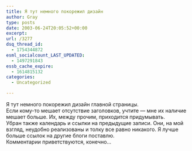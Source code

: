 ```yaml
---
title: Я тут немного покорежил дизайн
author: Gray
type: posts
date: 2003-06-24T20:05:52+00:00
excerpt:
url: /3277
dsq_thread_id:
  - 1754344872
esml_socialcount_LAST_UPDATED:
  - 1497291843
essb_cache_expire:
  - 1614815132
categories:
  - Uncategorized

---
```








Я тут немного покорежил дизайн главной страницы.  
Если кому-то мешает отсутствие заголовков, учтите &#8212; мне их наличие мешает больше. Их, между прочим, приходится придумывать.  
Убран также календарь и ссылки на предыдущие записи. Они, на мой взгляд, неудобно реализованы и толку все равно никакого. Я лучше больше ссылок на другие блоги поставлю.  
Комментарии приветствуются, конечно&#8230;
